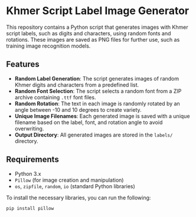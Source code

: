 # Khmer Script Label Image Generator

This repository contains a Python script that generates images with Khmer script labels, such as digits and characters, using random fonts and rotations. These images are saved as PNG files for further use, such as training image recognition models.

## Features

- **Random Label Generation**: The script generates images of random Khmer digits and characters from a predefined list.
- **Random Font Selection**: The script selects a random font from a ZIP archive containing `.ttf` font files.
- **Random Rotation**: The text in each image is randomly rotated by an angle between -10 and 10 degrees to create variety.
- **Unique Image Filenames**: Each generated image is saved with a unique filename based on the label, font, and rotation angle to avoid overwriting.
- **Output Directory**: All generated images are stored in the `labels/` directory.

## Requirements

- Python 3.x
- `Pillow` (for image creation and manipulation)
- `os`, `zipfile`, `random`, `io` (standard Python libraries)

To install the necessary libraries, you can run the following:

```bash
pip install pillow



